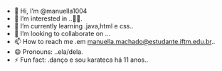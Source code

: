 - 👋 Hi, I’m @manuella1004
- 👀 I’m interested in ..💼💲.
- 🌱 I’m currently learning .java,html e css..
- 💞️ I’m looking to collaborate on ...
- 📫 How to reach me .em manuella.machado@estudante.iftm.edu.br..
- 😄 Pronouns: ..ela/dela.
- ⚡ Fun fact: .danço e sou karateca há 11 anos..

<!---
manuella1004/manuella1004 is a ✨ special ✨ repository because its `README.md` (this file) appears on your GitHub profile.
You can click the Preview link to take a look at your changes.
--->
